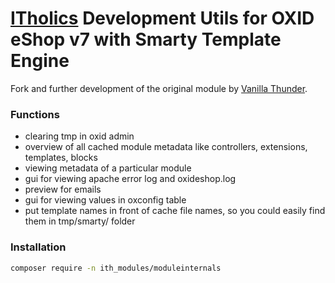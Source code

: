 # [ITholics](https://github.com/itholics/oxid-module-devutils) Development Utils for OXID eShop v7 with Smarty Template Engine

Fork and further development of the original module by [Vanilla Thunder](https://github.com/vanilla-thunder/oxid-module-devutils).


### Functions
+ clearing tmp in oxid admin
+ overview of all cached module metadata like controllers, extensions, templates, blocks
+ viewing metadata of a particular module
+ gui for viewing apache error log and oxideshop.log
+ preview for emails
+ gui for viewing values in oxconfig table
+ put template names in front of cache file names, so you could easily find them in tmp/smarty/ folder 

### Installation

```sh
composer require -n ith_modules/moduleinternals
```

